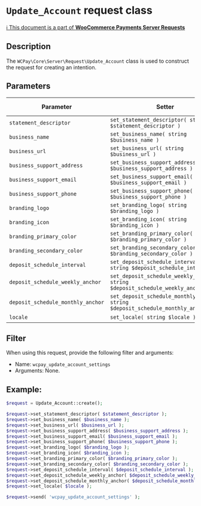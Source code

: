 # `Update_Account` request class

[ℹ️ This document is a part of __WooCommerce Payments Server Requests__](../requests.md)

## Description

The `WCPay\Core\Server\Request\Update_Account` class is used to construct the request for creating an intention.

## Parameters

| Parameter                         | Setter                                                                           | Immutable | Required | Default value |
|-----------------------------------|----------------------------------------------------------------------------------|:---------:|:--------:|:-------------:|
| `statement_descriptor`            | `set_statement_descriptor( string $statement_descriptor )`                       |     -     |    -     |       -       |
| `business_name`                   | `set_business_name( string $business_name )`                                     |     -     |    -     |       -       |
| `business_url`                    | `set_business_url( string $business_url )`                                       |     -     |    -     |       -       |
| `business_support_address`        | `set_business_support_address( string $business_support_address )`               |     -     |    -     |       -       |
| `business_support_email`          | `set_business_support_email( string $business_support_email )`                   |     -     |    -     |       -       |
| `business_support_phone`          | `set_business_support_phone( string $business_support_phone )`                   |     -     |    -     |       -       |
| `branding_logo`                   | `set_branding_logo( string $branding_logo )`                                     |     -     |    -     |       -       |
| `branding_icon`                   | `set_branding_icon( string $branding_icon )`                                     |     -     |    -     |       -       |
| `branding_primary_color`          | `set_branding_primary_color( string $branding_primary_color )`                   |     -     |    -     |       -       |
| `branding_secondary_color`        | `set_branding_secondary_color( string $branding_secondary_color )`               |     -     |    -     |       -       |
| `deposit_schedule_interval`       | `set_deposit_schedule_interval( string $deposit_schedule_interval )`             |     -     |    -     |       -       |
| `deposit_schedule_weekly_anchor`  | `set_deposit_schedule_weekly_anchor( string $deposit_schedule_weekly_anchor )`   |     -     |    -     |       -       |
| `deposit_schedule_monthly_anchor` | `set_deposit_schedule_monthly_anchor( string $deposit_schedule_monthly_anchor )` |     -     |    -     |       -       |
| `locale`                          | `set_locale( string $locale )`                                                   |     -     |    -     |       -       |

## Filter

When using this request, provide the following filter and arguments:

- Name: `wcpay_update_account_settings`
- Arguments: None.

## Example:

```php
$request = Update_Account::create();

$request->set_statement_descriptor( $statement_descriptor );
$request->set_business_name( $business_name );
$request->set_business_url( $business_url );
$request->set_business_support_address( $business_support_address );
$request->set_business_support_email( $business_support_email );
$request->set_business_support_phone( $business_support_phone );
$request->set_branding_logo( $branding_logo );
$request->set_branding_icon( $branding_icon );
$request->set_branding_primary_color( $branding_primary_color );
$request->set_branding_secondary_color( $branding_secondary_color );
$request->set_deposit_schedule_interval( $deposit_schedule_interval );
$request->set_deposit_schedule_weekly_anchor( $deposit_schedule_weekly_anchor );
$request->set_deposit_schedule_monthly_anchor( $deposit_schedule_monthly_anchor );
$request->set_locale( $locale );

$request->send( 'wcpay_update_account_settings' );
```
